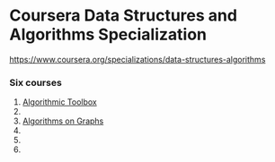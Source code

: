 # Coursera Data Structures and Algorithms Specialization

https://www.coursera.org/specializations/data-structures-algorithms

### Six courses
1. [Algorithmic Toolbox](https://www.coursera.org/learn/algorithmic-toolbox/home/welcome)
2. <TBD>
3. [Algorithms on Graphs](https://www.coursera.org/learn/algorithms-on-graphs?specialization=data-structures-algorithms)
4. <TBD>
4. <TBD>
4. <TBD>
